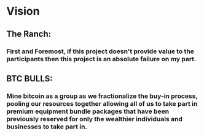 # Vision

## The Ranch:&#x20;

### First and Foremost, if this project doesn't provide value to the participants then this project is an absolute failure on my part.&#x20;

## BTC BULLS:&#x20;

### Mine bitcoin as a group as we fractionalize the buy-in process, pooling our resources together allowing all of us to take part in premium equipment bundle packages that have been previously reserved for only the wealthier individuals and businesses to take part in.&#x20;
